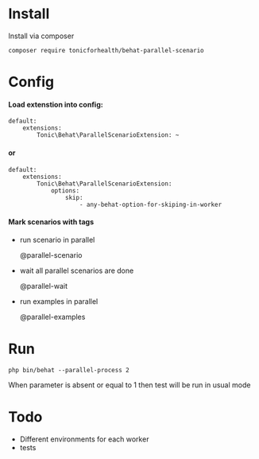 # Install

Install via composer

    composer require tonicforhealth/behat-parallel-scenario

# Config

#### Load extenstion into config:

    default:
        extensions:
            Tonic\Behat\ParallelScenarioExtension: ~
#### or

    default:
        extensions:
            Tonic\Behat\ParallelScenarioExtension:
                options:
                    skip:
                        - any-behat-option-for-skiping-in-worker

#### Mark scenarios with tags
* run scenario in parallel


    @parallel-scenario

* wait all parallel scenarios are done


    @parallel-wait

* run examples in parallel


    @parallel-examples

# Run

    php bin/behat --parallel-process 2

When parameter is absent or equal to 1 then test will be run in usual mode

# Todo
* Different environments for each worker
* tests
